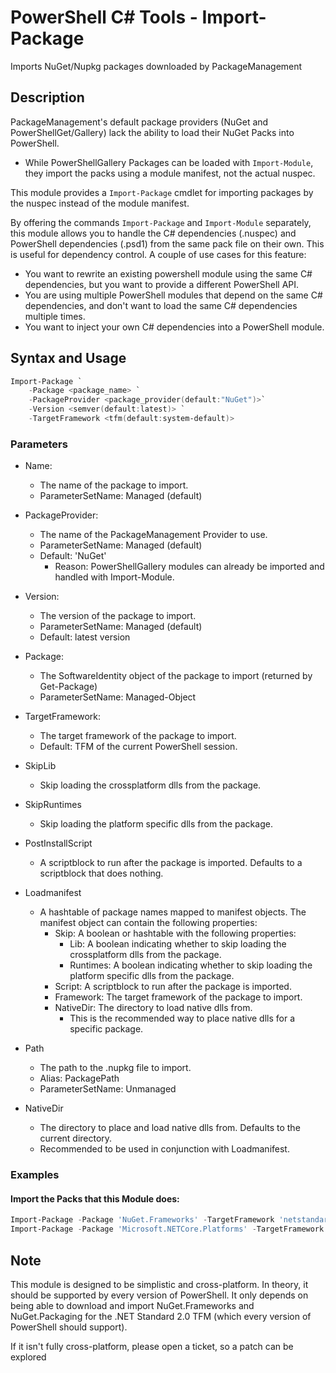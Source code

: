 # PowerShell C# Tools - Import-Package
Imports NuGet/Nupkg packages downloaded by PackageManagement

## Description
PackageManagement's default package providers (NuGet and PowerShellGet/Gallery) lack the ability to load their NuGet Packs into PowerShell.
- While PowerShellGallery Packages can be loaded with `Import-Module`, they import the packs using a module manifest, not the actual nuspec.

This module provides a `Import-Package` cmdlet for importing packages by the nuspec instead of the module manifest.

By offering the commands `Import-Package` and `Import-Module` separately, this module allows you to handle the C# dependencies (.nuspec) and PowerShell dependencies (.psd1) from the same pack file on their own. This is useful for dependency control. A couple of use cases for this feature:
- You want to rewrite an existing powershell module using the same C# dependencies, but you want to provide a different PowerShell API.
- You are using multiple PowerShell modules that depend on the same C# dependencies, and don't want to load the same C# dependencies multiple times.
- You want to inject your own C# dependencies into a PowerShell module.

## Syntax and Usage
```powershell
Import-Package `
    -Package <package_name> `
    -PackageProvider <package_provider(default:"NuGet")>`
    -Version <semver(default:latest)> `
    -TargetFramework <tfm(default:system-default)>
```
### Parameters
- Name:
  - The name of the package to import.
  - ParameterSetName: Managed (default)
- PackageProvider:
  - The name of the PackageManagement Provider to use.
  - ParameterSetName: Managed (default)
  - Default: 'NuGet'
    - Reason: PowerShellGallery modules can already be imported and handled with Import-Module.
- Version:
  - The version of the package to import.
  - ParameterSetName: Managed (default)
  - Default: latest version

- Package:
  - The SoftwareIdentity object of the package to import (returned by Get-Package)
  - ParameterSetName: Managed-Object

- TargetFramework:
  - The target framework of the package to import.
  - Default: TFM of the current PowerShell session.
- SkipLib
  - Skip loading the crossplatform dlls from the package.
- SkipRuntimes
  - Skip loading the platform specific dlls from the package.
- PostInstallScript
  - A scriptblock to run after the package is imported. Defaults to a scriptblock that does nothing.
- Loadmanifest
  - A hashtable of package names mapped to manifest objects. The manifest object can contain the following properties:
    - Skip: A boolean or hashtable with the following properties:
      - Lib: A boolean indicating whether to skip loading the crossplatform dlls from the package.
      - Runtimes: A boolean indicating whether to skip loading the platform specific dlls from the package.
    - Script: A scriptblock to run after the package is imported.
    - Framework: The target framework of the package to import.
    - NativeDir: The directory to load native dlls from.
      - This is the recommended way to place native dlls for a specific package.
- Path
  - The path to the .nupkg file to import.
  - Alias: PackagePath
  - ParameterSetName: Unmanaged

- NativeDir
  - The directory to place and load native dlls from. Defaults to the current directory.
  - Recommended to be used in conjunction with Loadmanifest.


### Examples
#### Import the Packs that this Module does:
```powershell
Import-Package -Package 'NuGet.Frameworks' -TargetFramework 'netstandard2.0'
Import-Package -Package 'Microsoft.NETCore.Platforms' -TargetFramework 'netstandard2.0'
```

## Note
This module is designed to be simplistic and cross-platform. In theory, it should be supported by every version of PowerShell. It only depends on being able to download and import NuGet.Frameworks and NuGet.Packaging for the .NET Standard 2.0 TFM (which every version of PowerShell should support).

If it isn't fully cross-platform, please open a ticket, so a patch can be explored